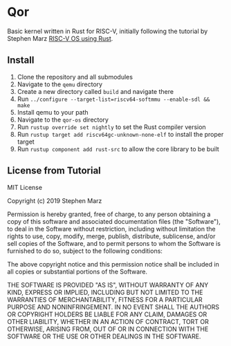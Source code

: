 # Qor

Basic kernel written in Rust for RISC-V, initially following the tutorial by Stephen Marz [RISC-V OS using Rust](https://osblog.stephenmarz.com/index.html).

## Install

1. Clone the repository and all submodules
2. Navigate to the `qemu` directory
3. Create a new directory called `build` and navigate there
4. Run `../configure --target-list=riscv64-softmmu --enable-sdl && make`
5. Install qemu to your path
6. Navigate to the `qor-os` directory
8. Run `rustup override set nightly` to set the Rust compiler version
9. Run `rustup target add riscv64gc-unknown-none-elf` to install the proper target
10. Run `rustup component add rust-src` to allow the core library to be built

## License from Tutorial

MIT License

Copyright (c) 2019 Stephen Marz

Permission is hereby granted, free of charge, to any person obtaining a copy
of this software and associated documentation files (the "Software"), to deal
in the Software without restriction, including without limitation the rights
to use, copy, modify, merge, publish, distribute, sublicense, and/or sell
copies of the Software, and to permit persons to whom the Software is
furnished to do so, subject to the following conditions:

The above copyright notice and this permission notice shall be included in all
copies or substantial portions of the Software.

THE SOFTWARE IS PROVIDED "AS IS", WITHOUT WARRANTY OF ANY KIND, EXPRESS OR
IMPLIED, INCLUDING BUT NOT LIMITED TO THE WARRANTIES OF MERCHANTABILITY,
FITNESS FOR A PARTICULAR PURPOSE AND NONINFRINGEMENT. IN NO EVENT SHALL THE
AUTHORS OR COPYRIGHT HOLDERS BE LIABLE FOR ANY CLAIM, DAMAGES OR OTHER
LIABILITY, WHETHER IN AN ACTION OF CONTRACT, TORT OR OTHERWISE, ARISING FROM,
OUT OF OR IN CONNECTION WITH THE SOFTWARE OR THE USE OR OTHER DEALINGS IN THE
SOFTWARE.
